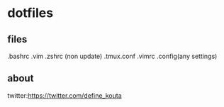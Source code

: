# dotfiles

## files
.bashrc
.vim
.zshrc (non update)
.tmux.conf
.vimrc
.config(any settings)

## about
twitter:https://twitter.com/define_kouta
